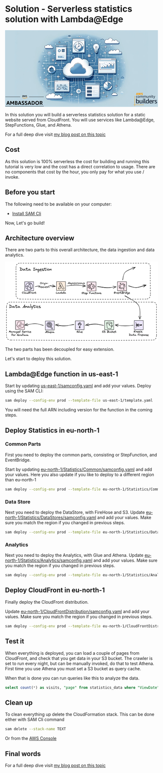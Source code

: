 # Solution - Serverless statistics solution with Lambda@Edge

![Cover Image.](images/cover-image.png)

In this solution you will build a serverless statistics solution for a static website served from CloudFront. You will use services like Lambda@Edge, StepFunctions, Glue, and Athena.

For a full deep dive visit [my blog post on this topic](https://jimmydqv.com/statistics-with-lambda-at-edge/index.html)

## Cost

As this solution is 100% serverless the cost for building and running this tutorial is very low and the cost has a direct correlation to usage. There are no components that cost by the hour, you only pay for what you use / invoke.

## Before you start

The following need to be available on your computer:

* [Install SAM Cli](https://docs.aws.amazon.com/serverless-application-model/latest/developerguide/install-sam-cli.html)

Now, Let's go build!

## Architecture overview

There are two parts to this overall architecture, the data ingestion and data analytics.

![Image showing architecture overview.](images/overview.png)

The two parts has been decoupled for easy extension.

Let's start to deploy this solution.

## Lambda@Edge function in us-east-1

Start by updating [us-east-1/samconfig.yaml](us-east-1/samconfig.yaml) and add your values.
Deploy using the SAM CLI:

``` bash
sam deploy --config-env prod --template-file us-east-1/template.yaml 
```

You will need the full ARN including version for the function in the coming steps.

## Deploy Statistics in eu-north-1

### Common Parts

First you need to deploy the common parts, consisting or StepFunction, and EventBridge.

Start by updating [eu-north-1/Statistics/Common/samconfig.yaml](eu-north-1/Statistics/Common/samconfig.yaml) and add your values. Here you also update if you like to deploy to a different region than eu-north-1

``` bash
sam deploy --config-env prod --template-file eu-north-1/Statistics/Common/template.yaml 
```

### Data Store

Next you need to deploy the DataStore, with FireHose and S3.
Update [eu-north-1/Statistics/DataStores/samconfig.yaml](eu-north-1/Statistics/DataStores/samconfig.yaml) and add your values. Make sure you match the region if you changed in previous steps.

``` bash
sam deploy --config-env prod --template-file eu-north-1/Statistics/DataStores/template.yaml 
```

### Analytics

Next you need to deploy the Analytics, with Glue and Athena.
Update [eu-north-1/Statistics/Analytics/samconfig.yaml](eu-north-1/Statistics/Analytics/samconfig.yaml) and add your values. Make sure you match the region if you changed in previous steps.

``` bash
sam deploy --config-env prod --template-file eu-north-1/Statistics/Analytics/template.yaml 
```

## Deploy CloudFront in eu-north-1

Finally deploy the CloudFront distribution.

Update [eu-north-1/CloudFrontDistribution/samconfig.yaml](eu-north-1/CloudFrontDistribution/samconfig.yaml) and add your values. Make sure you match the region if you changed in previous steps.

``` bash
sam deploy --config-env prod --template-file eu-north-1/CloudFrontDistribution/template.yaml 
```

## Test it

When everything is deployed, you can load a couple of pages from CloudFront, and check that you get data in your S3 bucket.
The crawler is set to run every night, but can be manually invoked, do that to test Athena. First time you use Athena you must set a S3 bucket as query cache.

When that is done you can run queries like this to analyze the data.

``` SQL
select count(*) as visits, "page" from statistics_data where "ViewDate" between '2024-MM-DD' and '2024-MM-DD'  group by "page" order by visits desc
```

## Clean up

To clean everything up delete the CloudFormation stack. This can be done either with SAM Cli command

``` bash
sam delete --stack-name TEXT
```

Or from the [AWS Console](https://eu-west-1.console.aws.amazon.com/cloudformation/home?region=eu-north-1#/stacks)

## Final words

For a full deep dive visit [my blog post on this topic](https://jimmydqv.com/serverless-redirect/index.html)